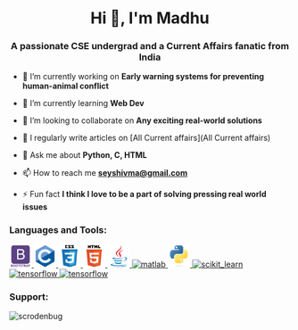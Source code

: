 <h1 align="center">Hi 👋, I'm Madhu</h1>
<h3 align="center">A passionate CSE undergrad and a Current Affairs fanatic from India</h3>

- 🔭 I’m currently working on **Early warning systems for preventing human-animal conflict**

- 🌱 I’m currently learning **Web Dev**

- 👯 I’m looking to collaborate on **Any exciting real-world solutions**

- 📝 I regularly write articles on [All Current affairs](All Current affairs)

- 💬 Ask me about **Python, C, HTML**

- 📫 How to reach me **seyshivma@gmail.com**

- ⚡ Fun fact **I think I love to be a part of solving pressing real world issues**


<h3 align="left">Languages and Tools:</h3>
<p align="left"> <a href="https://getbootstrap.com" target="_blank"> <img src="https://raw.githubusercontent.com/devicons/devicon/master/icons/bootstrap/bootstrap-plain-wordmark.svg" alt="bootstrap" width="40" height="40"/> </a> <a href="https://www.cprogramming.com/" target="_blank"> <img src="https://raw.githubusercontent.com/devicons/devicon/master/icons/c/c-original.svg" alt="c" width="40" height="40"/> </a> <a href="https://www.w3schools.com/css/" target="_blank"> <img src="https://raw.githubusercontent.com/devicons/devicon/master/icons/css3/css3-original-wordmark.svg" alt="css3" width="40" height="40"/> </a> <a href="https://www.w3.org/html/" target="_blank"> <img src="https://raw.githubusercontent.com/devicons/devicon/master/icons/html5/html5-original-wordmark.svg" alt="html5" width="40" height="40"/> </a> <a href="https://www.java.com" target="_blank"> <img src="https://raw.githubusercontent.com/devicons/devicon/master/icons/java/java-original.svg" alt="java" width="40" height="40"/> </a> <a href="https://www.mathworks.com/" target="_blank"> <img src="https://raw.githubusercontent.com/simple-icons/simple-icons/master/icons/mathworks.svg" alt="matlab" width="40" height="40"/> </a> <a href="https://www.python.org" target="_blank"> <img src="https://raw.githubusercontent.com/devicons/devicon/master/icons/python/python-original.svg" alt="python" width="40" height="40"/> </a> <a href="https://scikit-learn.org/" target="_blank"> <img src="https://upload.wikimedia.org/wikipedia/commons/0/05/Scikit_learn_logo_small.svg" alt="scikit_learn" width="40" height="40"/> </a> <a href="https://www.tensorflow.org" target="_blank"> <img src="https://www.vectorlogo.zone/logos/tensorflow/tensorflow-icon.svg" alt="tensorflow" width="40" height="40"/> <img src="https://pawankholiya.tech/assets/images/dev-icon/heroku.png" alt="tensorflow" width="40" height="40"/> </a> </p>

<h3 align="left">Support:</h3>
<p><a href=""> <img align="left" src="" height="50" width="210" alt="scrodenbug" /></a></p><br><br>
